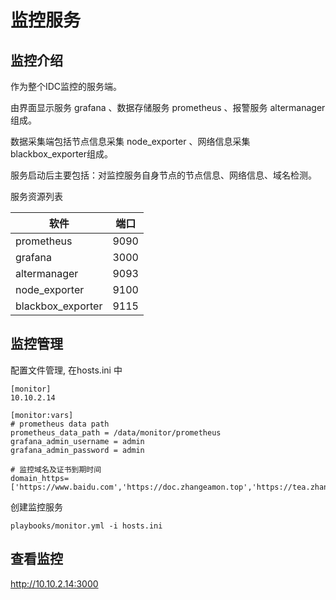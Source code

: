 # 监控服务

## 监控介绍

作为整个IDC监控的服务端。

由界面显示服务 grafana 、数据存储服务 prometheus 、报警服务 altermanager 组成。

数据采集端包括节点信息采集 node_exporter 、网络信息采集 blackbox_exporter组成。

服务启动后主要包括：对监控服务自身节点的节点信息、网络信息、域名检测。

服务资源列表

| 软件              | 端口 |
| ----------------- | ---- |
| prometheus        | 9090 |
| grafana           | 3000 |
| altermanager      | 9093 |
| node_exporter     | 9100 |
| blackbox_exporter | 9115 |

## 监控管理

配置文件管理, 在hosts.ini 中

```
[monitor]
10.10.2.14

[monitor:vars]
# prometheus data path
prometheus_data_path = /data/monitor/prometheus
grafana_admin_username = admin
grafana_admin_password = admin

# 监控域名及证书到期时间
domain_https=['https://www.baidu.com','https://doc.zhangeamon.top','https://tea.zhangeamon.top']

```

创建监控服务

```
playbooks/monitor.yml -i hosts.ini 
```

## 查看监控

http://10.10.2.14:3000 